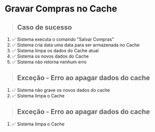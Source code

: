# Gravar Compras no Cache

> ## Caso de sucesso

1. ✅ Sistema executa o comando "Salvar Compras"
2. ✅ Sistema cria data uma data para ser armazenada no Cache
3. ✅ Sistema limpa os dados do Cache atual
4. ✅ Sistema os novos dados do Cache
5. ✅ Sistema não retorna nenhum erro

> ## Exceção - Erro ao apagar dados do cache 
1. ✅ Sistema não grave os novos dados do cache 
2. ✅ Sistema limpa o Cache

> ## Exceção - Erro ao apagar dados do cache 
1. ✅ Sistema limpa o Cache
